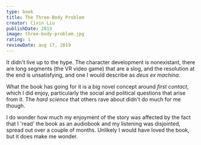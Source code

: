 ```yaml
---
type: book
title: The Three-Body Problem
creator: Cixin Liu
publishDate: 2013
image: three-body-problem.jpg
rating: 1
reviewDate: aug 17, 2019
---
```


It didn't live up to the hype. The character development is nonexistant, there are long segments (the VR video game) that are a slog, and the resolution at the end is unsatisfying, and one I would describe as _deus ex machina_. 

What the book has going for it is a big novel concept around _first contact_, which I did enjoy, particularly the social and political questions that arise from it. The _hard science_ that others rave about didn't do much for me though.

I do wonder how much my enjoyment of the story was affected by the fact that I 'read' the book as an audiobook and my listening was disjointed, spread out over a couple of months. Unlikely I would have loved the book, but it does make me wonder.
